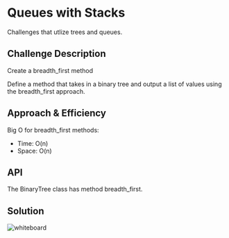 # Queues with Stacks
Challenges that utlize trees and queues.

## Challenge Description
Create a breadth_first method

Define a method that takes in a binary tree and output a list of values using the breadth_first approach.


## Approach & Efficiency

Big O for breadth_first methods:
* Time: O(n)
* Space: O(n)

## API

The BinaryTree class has method breadth_first.

## Solution
![whiteboard](../../assets/breadth_first.jpg)

